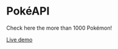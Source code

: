 # PokéAPI

Check here the more than 1000 Pokémon!

[Live demo](https://leonardomeza87.github.com/pokeapi)
